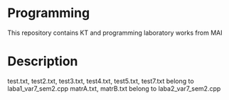 # Programming
This repository contains KT and programming laboratory works from MAI

# Description
test.txt, test2.txt, test3.txt, test4.txt, test5.txt, test7.txt belong to laba1_var7_sem2.cpp
matrA.txt, matrB.txt belong to laba2_var7_sem2.cpp
